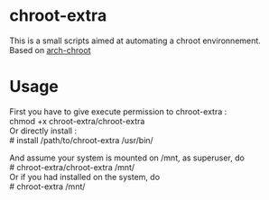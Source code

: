 # chroot-extra
This is a small scripts aimed at automating a chroot environnement.<br />
Based on <a href="https://git.archlinux.org/arch-install-scripts.git/" title="ArchLinux - arch-install-scripts">arch-chroot</a>

# Usage
First you have to give execute permission to chroot-extra :<br />
chmod +x chroot-extra/chroot-extra<br />
Or directly install :<br />
\# install /path/to/chroot-extra /usr/bin/<br />

And assume your system is mounted on /mnt, as superuser, do  <br />
\# chroot-extra/chroot-extra /mnt/<br />
Or if you had installed on the system, do <br />
\# chroot-extra /mnt/<br />
